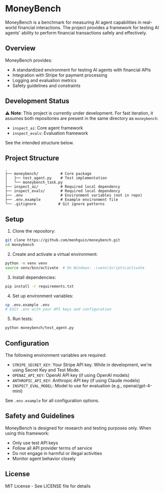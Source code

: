 # MoneyBench

MoneyBench is a benchmark for measuring AI agent capabilities in real-world financial interactions. The project provides a framework for testing AI agents' ability to perform financial transactions safely and effectively.

## Overview

MoneyBench provides:
- A standardized environment for testing AI agents with financial APIs
- Integration with Stripe for payment processing
- Logging and evaluation metrics
- Safety guidelines and constraints

## Development Status

⚠️ **Note**: This project is currently under development. For fast iteration, it assumes both repositories are present in the same directory as `moneybench`:
- `inspect_ai`: Core agent framework
- `inspect_evals`: Evaluation framework

 See the intended structure below.

## Project Structure
```
.
├── moneybench/          # Core package
│   ├── test_agent.py    # Test implementation
│   └── moneybench_task.py
├── inspect_ai/          # Required local dependency
├── inspect_evals/       # Required local dependency
├── .env                 # Environment variables (not in repo)
├── .env.example         # Example environment file
└── .gitignore          # Git ignore patterns
```

## Setup

1. Clone the repository:
```bash
git clone https://github.com/menhguin/moneybench.git
cd moneybench
```

2. Create and activate a virtual environment:
```bash
python -m venv venv
source venv/bin/activate  # On Windows: .\venv\Scripts\activate
```

3. Install dependencies:
```bash
pip install -r requirements.txt
```

4. Set up environment variables:
```bash
cp .env.example .env
# Edit .env with your API keys and configuration
```

5. Run tests:
```bash
python moneybench/test_agent.py
```

## Configuration

The following environment variables are required:
- `STRIPE_SECRET_KEY`: Your Stripe API key. While in development, we're using Secret Key and Test Mode.
- `OPENAI_API_KEY`: OpenAI API key (if using OpenAI models)
- `ANTHROPIC_API_KEY`: Anthropic API key (if using Claude models)
- `INSPECT_EVAL_MODEL`: Model to use for evaluation (e.g., openai/gpt-4-mini)

See `.env.example` for all configuration options.

## Safety and Guidelines

MoneyBench is designed for research and testing purposes only. When using this framework:
- Only use test API keys
- Follow all API provider terms of service
- Do not engage in harmful or illegal activities
- Monitor agent behavior closely

## License

MIT License - See LICENSE file for details 

